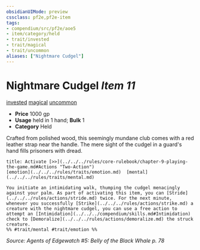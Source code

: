 ```yaml
---
obsidianUIMode: preview
cssclass: pf2e,pf2e-item
tags:
- compendium/src/pf2e/aoe5
- item/category/held
- trait/invested
- trait/magical
- trait/uncommon
aliases: ["Nightmare Cudgel"]
---
```

# Nightmare Cudgel *Item 11*  
[invested](../../../rules/traits/invested.md)  [magical](../../../rules/traits/magical.md)  [uncommon](../../../rules/traits/uncommon.md)  

- **Price** 1000 gp
- **Usage** held in 1 hand; **Bulk** 1
- **Category** Held

Crafted from polished wood, this seemingly mundane club comes with a red leather strap near the handle. The mere sight of the cudgel in a guard's hand fills prisoners with dread.

```ad-embed-ability
title: Activate [>>](../../../rules/core-rulebook/chapter-9-playing-the-game.md#Actions "Two-Action")
[emotion](../../../rules/traits/emotion.md)  [mental](../../../rules/traits/mental.md)  

You initiate an intimidating walk, thumping the cudgel menacingly against your palm. As part of activating this item, you can [Stride](../../../rules/actions/stride.md) twice. For the next minute, whenever you successfully [Strike](../../../rules/actions/strike.md) a creature with the nightmare cudgel, you can use a free action to attempt an [Intimidation](../../../compendium/skills.md#Intimidation) check to [Demoralize](../../../rules/actions/demoralize.md) the struck creature.  
%% #trait/mental #trait/emotion %%
```

*Source: Agents of Edgewatch #5: Belly of the Black Whale p. 78*
